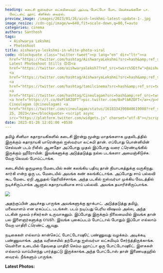 ```yaml
---
heading: கடைசி ஐஸ்வர்யா லட்சுமியையும் அப்படி போட்டோ போட வெச்சுடீங்களே டா.
  லேட்டஸ்ட் ஹாட் கிளிக்ஸ் வைரல்.
preview_image: /images/2023/01/26/aish-leskhmi-latest-update-1-.jpg
image_resize: /cdn-cgi/image/w=640,fit=scale-down,q=80,f=auto
categories: cinema
authors: Santhosh
tags:
  - Aishwarya Lekshmi
  - Photoshoot
title: aishwarya-leskshmi-in-white-photo-viral
code: <blockquote class="twitter-tweet"><p lang="en" dir="ltr"><a
  href="https://twitter.com/hashtag/AishwaryaLekshmi?src=hash&amp;ref_src=twsrc%5Etfw">#AishwaryaLekshmi</a>
  Latest Photoshoot Stills 😍😍<a
  href="https://twitter.com/aishwaryaleksh7?ref_src=twsrc%5Etfw">@aishwaryaleksh7</a>
  <a
  href="https://twitter.com/hashtag/AishwaryaLekshmi?src=hash&amp;ref_src=twsrc%5Etfw">#AishwaryaLekshmi</a>
  <a
  href="https://twitter.com/hashtag/tamilcinema?src=hash&amp;ref_src=twsrc%5Etfw">#tamilcinema</a>
  <a
  href="https://twitter.com/hashtag/Cineulagam?src=hash&amp;ref_src=twsrc%5Etfw">#Cineulagam</a>
  <a href="https://t.co/0xPlbRZOFT">pic.twitter.com/0xPlbRZOFT</a></p>&mdash;
  Cineulagam (@cineulagam) <a
  href="https://twitter.com/cineulagam/status/1618334390840619008?ref_src=twsrc%5Etfw">January
  25, 2023</a></blockquote> <script async
  src="https://platform.twitter.com/widgets.js" charset="utf-8"></script>
date: 2023-01-26 12:01:00 +0530
---
```



தமிழ் சினிமா கதாநாயகிகளில் கடைசி இரன்று மூன்று மாதங்களாக முதலிடத்தில் இருக்கும் கதாநாயகி யாரென்றால் ஐஸ்வர்யா லட்சுமி தான். எப்போது பொன்னியின் செல்வன் படம் ரிலீஸ் ஆனதோ அப்போது முதல் இப்போது வரை ட்ரெண்டிங்கில் இருக்கும் ஹீரோயின். இவங்களுக்கு அடுத்தடுத்து நல்ல படங்களா அமைஞ்சிடுச்சு. வேற லெவல் போய்ட்டாங்க.

கடைசியில் ஒருமுறை மேடையில் கண் கலங்கிய பதிவு தான் நியாபகத்துக்கு வருகிறது. கார்கி என்ற ஒரு பட மேடையில் அவங்க கண் கலங்கிட்டாங்க. அப்போது சாய் பல்லவி கூட மேடை ஏறி ஆறுதல் தெரிவிச்சாங்க. அந்த படகில் ஐஸ்வர்யா முக்கிய வேடத்தில் நடிச்சிருப்பாங்க ஆனால் கதாநாயகியாக சாய் பல்லவி. அவங்க தயாரிச்சிருப்பாங்க.

 

![](/images/2023/01/26/aish-leskhmi-latest-update-2-.jpg)

அதற்குப்பின் அடிச்சது பாருங்க அவங்களுக்கு ஜாக்பாட். அடுத்தடுத்து தமிழ், மலையாளம் என ஏகப்பட்ட படங்கள். படம் நடிப்பது பெரிய விஷயம் அல்ல, அந்த படகின் மூலம் ரசிகர்கள் உருவாகனும். இப்போது இருக்கும் நிலைமையில் இவங்க தான் பல இளைஞர்களுக்கு crush. இவங்க புகைப்படம் போட்டால் போதும் இப்போ எல்லாம் வேற மாதிரி ட்ரெண்ட் ஆவுது.

நடிகைகள் எல்லாம் கான்செப்ட் போட்டோஷூட் பண்ணுவது வழக்கம். அடிக்கடி பண்ணுவாங்க. அந்த வரிசையில் தற்போது ஐஸ்வர்யா லட்சுமியும் சேர்ந்த்திருக்காங்க. வெள்ளை உடையில் தேவதை மாதிரி செம்ம ஹாட்டா ஒரு போட்டோஷூட். இளசுகள் எல்லாம் வாய்பிளந்து பார்த்துட்டு இருக்காங்க.அந்த போட்டோஸ் தான் இணையதஹில் வைரல். நீங்களும் பாருங்க. 

**L﻿atest Photos:**